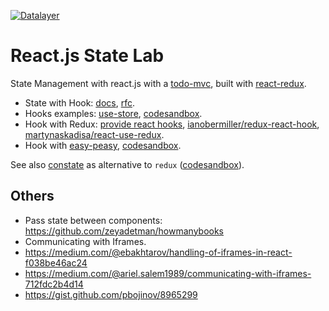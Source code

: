 [![Datalayer](https://docs.datalayer.io/logo/datalayer-25.svg)](https://datalayer.io)

# React.js State Lab

State Management with react.js with a [todo-mvc](./todo-mvc), built with [react-redux](https://github.com/reduxjs/react-redux).

+ State with Hook: [docs](https://reactjs.org/docs/hooks-intro.html), [rfc](https://github.com/reactjs/rfcs/pull/68).
+ Hooks examples: [use-store](https://github.com/philipp-spiess/use-store), [codesandbox](https://codesandbox.io/s/232nrwr19p).
+ Hook with Redux: [provide react hooks](https://github.com/reduxjs/react-redux/issues/1063), [ianobermiller/redux-react-hook](https://github.com/ianobermiller/redux-react-hook), [martynaskadisa/react-use-redux](https://github.com/martynaskadisa/react-use-redux).
+ Hook with [easy-peasy](https://github.com/ctrlplusb/easy-peasy), [codesandbox](https://codesandbox.io/s/woyn8xqk15).

See also [constate](https://github.com/diegohaz/constate) as alternative to `redux` ([codesandbox](https://codesandbox.io/s/github/diegohaz/constate/tree/master/examples/counter)).

## Others

+ Pass state between components: https://github.com/zeyadetman/howmanybooks
+ Communicating with Iframes.
 + https://medium.com/@ebakhtarov/handling-of-iframes-in-react-f038be46ac24
 + https://medium.com/@ariel.salem1989/communicating-with-iframes-712fdc2b4d14
 + https://gist.github.com/pbojinov/8965299
